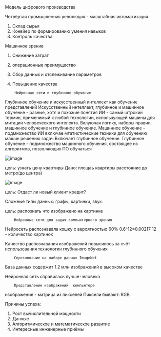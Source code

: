   Модель цифрового производства

Четвёртая промышленная революция - масштабная автоматизация
1. Склад сырья
2. Конвйер по формированию умения навыков
3. Контроль качества

  Машинное зрение
1. Снижение затрат
2. операционные преимущество
3. Сбор данных и отслеживание параметров
4. Повышение качества


        Нейронные сети и глубинное обучение
Глубинное обучение и искусственный интеллект как обучение представлений
Искусственный интеллект, глубинное и машинное обучение - разные, хотя и похожие понятия 
  ИИ -  самый штрокий термин, применимый к любой технологии, использующей машины для митации человеческого интелекта. Вклуючая логику, наборы правил, машинное обучение и глубинное обучение.
    Машинное обучение - подмножество ИИ включае мтатистические техники для обучению машин решению задач.Включает глубинное обучение.
      Глубинное обучение - подмножество машинного обучения, состоящее из алгоритмов, позволяющих ПО обучаться 
      
![image](https://user-images.githubusercontent.com/97594112/190988221-c47ce970-016c-44ca-b1e5-d429b0b5dac8.png)

цель: узнать цену квартиры
Дано: площаь квартиры
расстояние до метро(до центра)

![image](https://user-images.githubusercontent.com/97594112/190995010-c9c577f8-4fda-4083-9552-63fc0da46bbf.png)

 цель: Отдаст ли новый клиент кредит?


Сложные типы данных: графы, картинки, звук.

цель: распознать что изображено на картинке

        Нейронные сети для задач компьютерного зрения
Нейросеть распознавала кошку с вероятностью 60%
0.6^12=0.00217
12 - количество картинок

Качество распознавания изображений  повысилось за счёт использования технологии глубинного обучения

        Соревнование на наборе данных ImageNet
База данных содержит 1.2 млн изображений в высоком качестве

Нейронная сеть справилась лучше человека

        Представление изображений  компьютере 
изображение - матрица из пикселей
Пиксели бывают: RGB

Причины успеха:
1) Рост вычислительной мощности
2) Данные
3) Алгоритмическое и математическое развитие
4) Интересные инженерные приёмы



        
